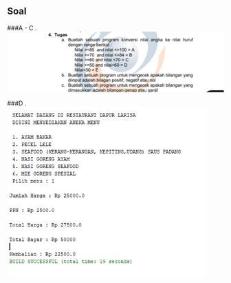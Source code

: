 ## Soal

###A - C .
![screenshot](https://raw.githubusercontent.com/actiangent/pemrograman-berorientasi-objek/main/tugas-praktikum-3/image/Tugas%20Praktikum%203%20A-C.png)

###D .
![screenshot](https://raw.githubusercontent.com/actiangent/pemrograman-berorientasi-objek/main/tugas-praktikum-3/image/Tugas%20Praktikum%203%20D.png)